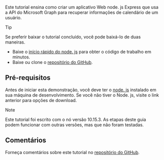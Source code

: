 <!-- markdownlint-disable MD002 MD041 -->

Este tutorial ensina como criar um aplicativo Web node. js Express que usa a API do Microsoft Graph para recuperar informações de calendário de um usuário.

> [!TIP]
> Se preferir baixar o tutorial concluído, você pode baixá-lo de duas maneiras.
>
> - Baixe o [início rápido do node. js](https://developer.microsoft.com/graph/quick-start?platform=option-node) para obter o código de trabalho em minutos.
> - Baixe ou clone o [repositório do GitHub](https://github.com/microsoftgraph/msgraph-training-nodeexpressapp).

## <a name="prerequisites"></a>Pré-requisitos

Antes de iniciar esta demonstração, você deve ter o [node. js](https://nodejs.org) instalado em sua máquina de desenvolvimento. Se você não tiver o Node. js, visite o link anterior para opções de download.

> [!NOTE]
> Este tutorial foi escrito com o nó versão 10.15.3. As etapas deste guia podem funcionar com outras versões, mas que não foram testadas.

## <a name="feedback"></a>Comentários

Forneça comentários sobre este tutorial no [repositório do GitHub](https://github.com/microsoftgraph/msgraph-training-nodeexpressapp).
